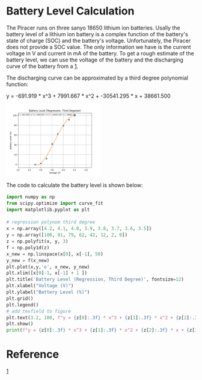 # Battery Level Calculation
The Piracer runs on three sanyo 18650 lithium ion batteries. 
Usally the battery level of a lithium ion battery is a complex function of the battery's state of charge (SOC) and the battery's voltage.
Unfortunately, the Piracer does not provide a SOC value. The only information we have is the current voltage in V and current in mA of the battery.
To get a rough estimate of the battery level, we can use the voltage of the battery and the discharging curve of the battery from a [1](https://lygte-info.dk/info/BatteryChargePercent%20UK.html). 

The discharging curve can be approximated by a third degree polynomial function:

y = -691.919 * x^3 + 7991.667 * x^2 + -30541.295 * x + 38661.500 

<img src="imgs/Battery_Level_Discharge_Approximation.png" width="50%" height="50%">

The code to calculate the battery level is shown below:

``` python
import numpy as np
from scipy.optimize import curve_fit
import matplotlib.pyplot as plt

# regression polynom third degree 
x = np.array([4.2, 4.1, 4.0, 3.9, 3.8, 3.7, 3.6, 3.5])
y = np.array([100, 91, 79, 62, 42, 12, 2, 0])
z = np.polyfit(x, y, 3)
f = np.poly1d(z)
x_new = np.linspace(x[0], x[-1], 50)
y_new = f(x_new)
plt.plot(x,y,'o', x_new, y_new)
plt.xlim([x[0]-1, x[-1] + 1 ])
plt.title('Battery Level (Regression, Third Degree)', fontsize=12)
plt.xlabel("Voltage (V)")
plt.ylabel("Battery Level (%)")
plt.grid()
plt.legend()
# add texfield to figure
plt.text(3.2, 100, f"y = {z[0]:.3f} * x^3 + {z[1]:.3f} * x^2 + {z[2]:.3f} * x + {z[3]:.3f}", fontsize=8)
plt.show()
print(f"y = {z[0]:.3f} * x^3 + {z[1]:.3f} * x^2 + {z[2]:.3f} * x + {z[3]:.3f}")
```
# Reference
[1](https://lygte-info.dk/info/BatteryChargePercent%20UK.html)